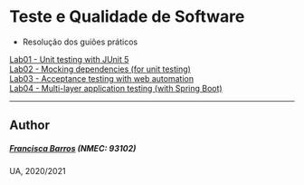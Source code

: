 # Teste e Qualidade de Software
- Resolução dos guiões práticos

[Lab01 - Unit testing with JUnit 5](https://github.com/itskikat/pratica-tqs/tree/main/lab01)
<br>
[Lab02 - Mocking dependencies (for unit testing)](https://github.com/itskikat/pratica-tqs/tree/main/lab02)
<br>
[Lab03 - Acceptance testing with web automation](https://github.com/itskikat/pratica-tqs/tree/main/lab03)
<br>
[Lab04 - Multi-layer application testing (with Spring Boot)](https://github.com/itskikat/pratica-tqs/tree/main/lab04)


----------
## Author
##### [Francisca Barros](https://github.com/itskikat/) (NMEC: 93102)

UA, 2020/2021
